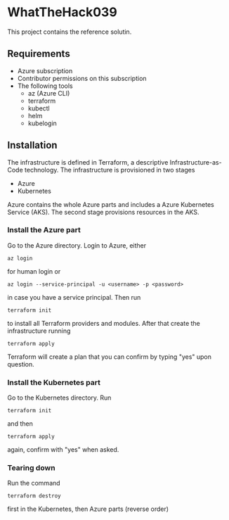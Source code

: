 # WhatTheHack039

This project contains the reference solutin.

## Requirements

* Azure subscription
* Contributor permissions on this subscription
* The following tools
  * az (Azure CLI)
  * terraform
  * kubectl
  * helm
  * kubelogin

## Installation

The infrastructure is defined in Terraform, a descriptive Infrastructure-as-Code technology. The infrastructure is provisioned in two stages

* Azure
* Kubernetes

Azure contains the whole Azure parts and includes a Azure Kubernetes Service (AKS). The second stage provisions resources in the AKS.

### Install the Azure part

Go to the Azure directory. Login to Azure, either

```shell
az login
```

for human login or

```shell
az login --service-principal -u <username> -p <password>
```

in case you have a service principal. Then run

```shell
terraform init
```

to install all Terraform providers and modules. After that create the infrastructure running

```shell
terraform apply
```

Terraform will create a plan that you can confirm by typing "yes" upon question.

### Install the Kubernetes part

Go to the Kubernetes directory. Run

```shell
terraform init
```

and then

```shell
terraform apply
```

again, confirm with "yes" when asked.

### Tearing down

Run the command

```shell
terraform destroy
```

first in the Kubernetes, then Azure parts (reverse order)
